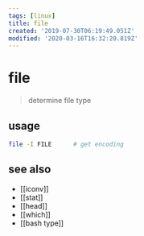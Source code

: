 ```yaml
---
tags: [linux]
title: file
created: '2019-07-30T06:19:49.051Z'
modified: '2020-03-16T16:32:20.819Z'
---
```


# file

> determine file type

## usage
```sh
file -I FILE      # get encoding
```

## see also
- [[iconv]]
- [[stat]]
- [[head]]
- [[which]]
- [[bash type]]
